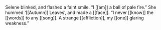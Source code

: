 Selene blinked, and flashed a faint smile. “I [[am]] a ball of pale fire.” She hummed ‘[[Autumn]] Leaves’, and made a [[face]]. “I never [[know]] the [[words]] to any [[song]]. A strange [[affliction]], my [[one]] glaring weakness.”  